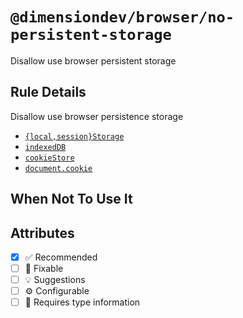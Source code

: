 <!-- begin title -->

# `@dimensiondev/browser/no-persistent-storage`

Disallow use browser persistent storage

<!-- end title -->

## Rule Details

Disallow use browser persistence storage

- [`{local,session}Storage`](https://developer.mozilla.org/docs/Web/API/Web_Storage_API)
- [`indexedDB`](https://developer.mozilla.org/docs/Web/API/IndexedDB_API)
- [`cookieStore`](https://developer.mozilla.org/docs/Web/API/Cookie_Store_API)
- [`document.cookie`](https://developer.mozilla.org/docs/Web/API/Document/cookie)

## When Not To Use It

## Attributes

<!-- begin attributes -->

- [x] :white_check_mark: Recommended
- [ ] :wrench: Fixable
- [ ] :bulb: Suggestions
- [ ] :gear: Configurable
- [ ] :thought_balloon: Requires type information

<!-- end attributes -->
